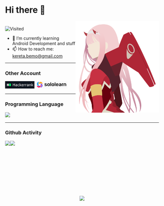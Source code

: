 <h1>Hi there 👋</h1>

<img height="300" src="https://raw.githubusercontent.com/Unthrottled/Unthrottled/main/zero_two.svg" align="right"/><br>
![Visited](https://komarev.com/ghpvc/?username=Skainomi)
<!--
**Skainomi/Skainomi** is a ✨ _special_ ✨ repository because its `README.md` (this file) appears on your GitHub profile.

Here are some ideas to get you started:
- 🔭 I’m currently working on Maidworks
-->

- 🌱 I’m currently learning Android Development and stuff
- 📫 How to reach me: kereta.bemo@gmail.com
<!-- - 👯 I’m looking to collaborate on ... 
- 🤔 I’m looking for help with ...
- 💬 Ask me about ...

- 😄 Pronouns: ...
- ⚡ Fun fact: -->
-------------------------------------------------------------------------------------------------------------------------
<h3><b>Other Account</b></h3>
<a href="https://www.hackerrank.com/Kainomi" target="_blank"><img height="24em" src="HackerRank_Icon-1000px.png"></a>
<a href="https://www.sololearn.com/profile/12856697" target="_blank"><img height="24em" src="SlLogo.PNG"></a>

-------------------------------------------------------------------------------------------------------------------------
<h3><b>Programming Language</b></h3>
<p>
<!--   <img height="180em" src="https://github-readme-stats.vercel.app/api/top-langs/?username=Skainomi&theme=dark"/> -->
  <div align="start">
    <img height="180em" src="https://github-readme-stats-eight-theta.vercel.app/api/top-langs/?username=Skainomi&layout=compact&langs_count=8&theme=dark"/><br>
  </div>
  
-------------------------------------------------------------------------------------------------------------------------
<h3><b>Github Activity</b></h3>
<!--   <img height="180em" src="https://github-readme-stats.vercel.app/api?username=Skainomi&theme=dark"/> -->
  <div align="center">
    <div style="display:flex;">
      <img height="180em" src="https://github-readme-stats-eight-theta.vercel.app/api?username=Skainomi&show_icons=true&theme=dark&include_all_commits=true&count_private=true"/> 
      <img src="http://github-readme-streak-stats.herokuapp.com?user=Skainomi&theme=dark&background=0d1117&hide_border=true" />
    </div>
    <img src="https://activity-graph.herokuapp.com/graph?username=Skainomi&theme=react-dark"/>
  </div>
</p>

